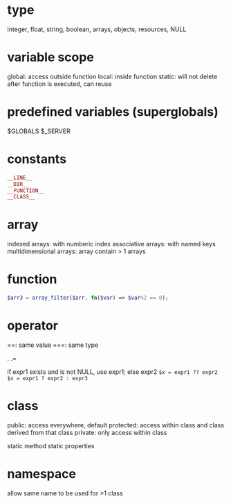 # type
integer, float, string, boolean, arrays, objects, resources, NULL

# variable scope
global: access outside function
local: inside function
static: will not delete after function is executed, can reuse

# predefined variables (superglobals)
$GLOBALS
$_SERVER

# constants
```php
__LINE__
__DIR__
__FUNCTION__
__CLASS__
```

# array
indexed arrays: with numberic index
associative arrays: with named keys
multidimensional arrays: array contain > 1 arrays

# function
```php
$arr3 = array_filter($arr, fn($var) => $var%2 == 0);

```

# operator
==: same value
===: same type

.
.=

if expr1 exists and is not NULL, use expr1; else expr2
`$x = expr1 ?? expr2` 
`$x = expr1 ? expr2 : expr3`


# class
public: access everywhere, default
protected: access within class and class derived from that class
private: only access within class

static method
static properties

# namespace
allow same name to be used for >1 class





